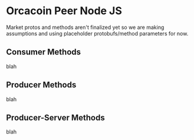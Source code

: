 # Orcacoin Peer Node JS
Market protos and methods aren't finalized yet so we are making assumptions and using placeholder protobufs/method parameters for now.

## Consumer Methods
blah

## Producer Methods
blah

## Producer-Server Methods
blah
